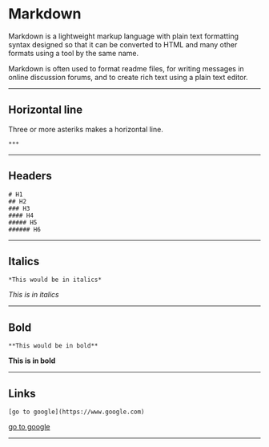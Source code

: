 # Markdown

Markdown is a lightweight markup language with plain text formatting syntax designed so that it can be converted to HTML and many other formats using a tool by the same name. 

Markdown is often used to format readme files, for writing messages in online discussion forums, and to create rich text using a plain text editor.

***

## Horizontal line

Three or more asteriks makes a horizontal line.

```
***
```

***

## Headers

```
# H1
## H2
### H3
#### H4
##### H5
###### H6
```

*** 

## Italics

```
*This would be in italics*
```
*This is in italics*

***

## Bold

```
**This would be in bold**
```
**This is in bold**

***

## Links

```
[go to google](https://www.google.com)
```
[go to google](https://www.google.com)

***

